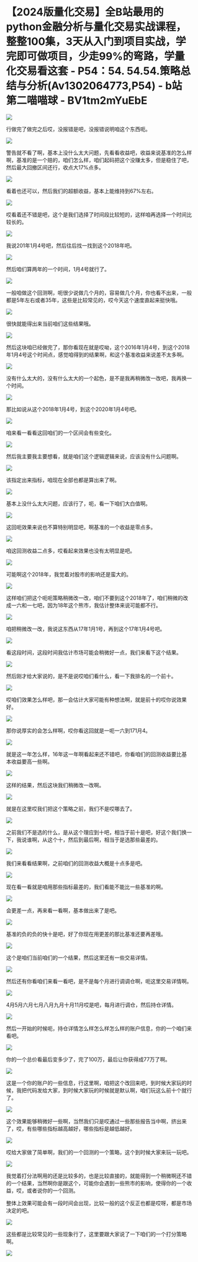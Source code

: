# 【2024版量化交易】全B站最用的python金融分析与量化交易实战课程，整整100集，3天从入门到项目实战，学完即可做项目，少走99%的弯路，学量化交易看这套 - P54：54. 54.54.策略总结与分析(Av1302064773,P54) - b站第二喵喵球 - BV1tm2mYuEbE

![](img/8f11ee0a8504963ff12a99c4650ceeed_0.png)

行做完了做完之后哎，没报错是吧，没报错说明咱这个东西呃。

![](img/8f11ee0a8504963ff12a99c4650ceeed_2.png)

警告就不看了啊，基本上没什么太大问题，先看看收益吧，收益来说基准的怎么样啊，基准的是一个赔的，咱们怎么样，咱们起码把这个没赚太多，但是稳住了吧，然后最大回撤区间还行，收点大17%点多。



![](img/8f11ee0a8504963ff12a99c4650ceeed_4.png)

看着也还可以，然后我们的超额收益，基本上能维持到67%左右。

![](img/8f11ee0a8504963ff12a99c4650ceeed_6.png)

哎看着还不错是吧，这个是我们选择了时间段比较短的，这样咱再选择一个时间比较长的。

![](img/8f11ee0a8504963ff12a99c4650ceeed_8.png)

我说201年1月4号吧，然后往后找一找到这个2018年吧。

![](img/8f11ee0a8504963ff12a99c4650ceeed_10.png)

然后咱们算两年的一个时间，1月4号就行了。

![](img/8f11ee0a8504963ff12a99c4650ceeed_12.png)

一般咱做这个回测啊，呃很少说做几个月的，容易做几个月，你也看不出来，一般都是5年左右或者35年，这些是比较常见的，哎今天这个速度直起来挺快哦。



![](img/8f11ee0a8504963ff12a99c4650ceeed_14.png)

很快就能得出来当前咱们这些结果哦。

![](img/8f11ee0a8504963ff12a99c4650ceeed_16.png)

然后这块咱已经做完了，那你看现在就是哎呦，这个2016年1月4号，到这个2018年1月4号这个时间点，感觉咱得到的结果啊，和这个基准收益来说差不太多啊。



![](img/8f11ee0a8504963ff12a99c4650ceeed_18.png)

没有什么太大的，没有什么太大的一个起色，是不是我再稍微改一改吧，我再换一个时间。

![](img/8f11ee0a8504963ff12a99c4650ceeed_20.png)

那比如说从这个2018年1月4号，到这个2020年1月4号吧。

![](img/8f11ee0a8504963ff12a99c4650ceeed_22.png)

咱来看一看看这回咱们的一个区间会有些变化。

![](img/8f11ee0a8504963ff12a99c4650ceeed_24.png)

然后我主要我主要想看，就是咱们这个逻辑逻辑来说，应该没有什么问题啊。

![](img/8f11ee0a8504963ff12a99c4650ceeed_26.png)

该指定出来指标，咱现在全部也都是算出来了啊。

![](img/8f11ee0a8504963ff12a99c4650ceeed_28.png)

基本上没什么太大问题，应该行了，呃，看一下咱们大白值啊。

![](img/8f11ee0a8504963ff12a99c4650ceeed_30.png)

这回呃效果来说也不算特别明显吧，啊基准的一个收益是零点多。

![](img/8f11ee0a8504963ff12a99c4650ceeed_32.png)

咱这回测收益二点多，哎看起来效果也没有太明显是吧。

![](img/8f11ee0a8504963ff12a99c4650ceeed_34.png)

可能啊这个2018年，我觉着对股市的影响还是蛮大的。

![](img/8f11ee0a8504963ff12a99c4650ceeed_36.png)

这样咱们把这个呃呃策略稍微改一改，咱们不要到这个2018年了，咱们稍微的改成一六和一七吧，因为18年这个熊市，我估计整体来说可能都不行。



![](img/8f11ee0a8504963ff12a99c4650ceeed_38.png)

咱把稍微改一改，我说这东西从17年1月1号，再到这个17年1月4号吧。

![](img/8f11ee0a8504963ff12a99c4650ceeed_40.png)

看这段时间，这段时间我估计市场可能会稍微好一点，我们来看下这个结果。

![](img/8f11ee0a8504963ff12a99c4650ceeed_42.png)

然后刚才给大家说的，是不是说哎咱们看什么，看一下我排名的一个前十。

![](img/8f11ee0a8504963ff12a99c4650ceeed_44.png)

哎咱们效果怎么样吧，那一会估计大家可能有种想法啊，就是前十的哎你说效果好。

![](img/8f11ee0a8504963ff12a99c4650ceeed_46.png)

那你说厚实的会怎么样啊，哎你看这回就是一呃一六到171月4。

![](img/8f11ee0a8504963ff12a99c4650ceeed_48.png)

就是这一年怎么样，16年这一年啊看起来还不错吧，你看咱们的回测收益要比基本收益要高一些啊。

![](img/8f11ee0a8504963ff12a99c4650ceeed_50.png)

这样的结果，然后这块我们稍微改一改啊。

![](img/8f11ee0a8504963ff12a99c4650ceeed_52.png)

就是在这里哎我们把这个策略之前，我们不是哎哪去了。

![](img/8f11ee0a8504963ff12a99c4650ceeed_54.png)

之前我们不是选的什么，是从这个理应到十吧，相当于前十是吧，好这个我们换一下，我说谁啊，从这个十，然后到最后啊，相当于是选那些最差的。



![](img/8f11ee0a8504963ff12a99c4650ceeed_56.png)

我们来看看结果啊，之前咱们的回测收益大概是十点多是吧。

![](img/8f11ee0a8504963ff12a99c4650ceeed_58.png)

现在看一看就是咱用那些指标最差的，我们看能不能比一些基准的啊。

![](img/8f11ee0a8504963ff12a99c4650ceeed_60.png)

会更差一点，再来看一看啊，基本做出来了是吧。

![](img/8f11ee0a8504963ff12a99c4650ceeed_62.png)

基准的负的负的快十是吧，好了你现在用更差的那比基准还要再差哦。

![](img/8f11ee0a8504963ff12a99c4650ceeed_64.png)

这个是咱们当前咱们的一个结果，然后这里还有一些交易详情。

![](img/8f11ee0a8504963ff12a99c4650ceeed_66.png)

然后还有你看咱们来看一看吧，是不是每个月进行调调仓啊，呃这里交易详情啊。

![](img/8f11ee0a8504963ff12a99c4650ceeed_68.png)

4月5月六月七月八月九月十月11月哎是吧，每月进行调仓，然后持仓详情。

![](img/8f11ee0a8504963ff12a99c4650ceeed_70.png)

然后一开始的时候呃，持仓详情怎么样怎么样怎么样的账户信息，你的一个咱们来看吧。

![](img/8f11ee0a8504963ff12a99c4650ceeed_72.png)

你的一个总价看最后变多少了，完了100万，最后让你获得成77万了啊。

![](img/8f11ee0a8504963ff12a99c4650ceeed_74.png)

这是一个你的账户的一些信息，行这里啊，咱把这个改回来吧，到时候大家玩的时候，我把代码发给大家，到时候大家玩的时候就是默认啊，咱们玩这么前十个就行了。



![](img/8f11ee0a8504963ff12a99c4650ceeed_76.png)

这个效果能够稍微好一些啊，当然我们只是哎通过一些那些报告当中啊，挤出来了，哎，有些哪些指标越高越好，哪些指标是越低越好。



![](img/8f11ee0a8504963ff12a99c4650ceeed_78.png)

哎给大家做了简单啊，我们的一个回测的一个策略，这个到时候大家来玩一玩吧。

![](img/8f11ee0a8504963ff12a99c4650ceeed_80.png)

我觉着打分法啊用的还是比较多的，也是比较直接的，就能得到一个稍微啊还不错的一个结果，当然啊你是跟这个，可能你会遇到一些熊市的影响，使得你的一个收益，哎，或者说你的一个回测。

整体上效果可能会有一段时间会出现，比较一般的这个反正也都是哎呀，都是市场决定的吧。

![](img/8f11ee0a8504963ff12a99c4650ceeed_82.png)

这些都是比较常见的一些现象行了，这里要跟大家说了一下咱们的一个打分策略啊。

![](img/8f11ee0a8504963ff12a99c4650ceeed_84.png)